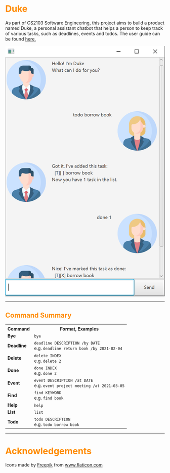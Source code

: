 # <span style="color:darkorange">Duke</span>
As part of CS2103 Software Engineering, this project aims to build a product named Duke, a personal assistant chatbot that helps a person to keep track of various tasks, such as
deadlines, events and todos. The user guide can be found [here.](https://pngsebastian.github.io/ip/) <br>

![](docs/Ui.png)

---
## <a id="commandSummary"></a> <span style="color:darkorange">Command Summary</span>
<table>
  <tr>
    <th>Command</th>
    <th>Format, Examples</th>
  </tr>
  <tr>
    <td><strong>Bye</strong></td>
    <td><code class="language-plaintext highlighter-rouge">bye</code></td>
  </tr>
  <tr>
    <td><strong>Deadline</strong></td>
    <td><code class="language-plaintext highlighter-rouge">deadline DESCRIPTION /by DATE</code> <br /> e.g. <code class="language-plaintext highlighter-rouge">deadline return book /by 2021-02-04</code></td>
  </tr>
  <tr>
    <td><strong>Delete</strong></td>
    <td><code class="language-plaintext highlighter-rouge">delete INDEX</code> <br /> e.g. <code class="language-plaintext highlighter-rouge">delete 2</code></td>
  </tr>
  <tr>
    <td><strong>Done</strong></td>
    <td><code class="language-plaintext highlighter-rouge">done INDEX</code> <br /> e.g. <code class="language-plaintext highlighter-rouge">done 2</code></td>
  </tr>
  <tr>
    <td><strong>Event</strong></td>
    <td><code class="language-plaintext highlighter-rouge">event DESCRIPTION /at DATE</code> <br /> e.g. <code class="language-plaintext highlighter-rouge">event project meeting /at 2021-03-05</code></td>
  </tr>
  <tr>
    <td><strong>Find</strong></td>
    <td><code class="language-plaintext highlighter-rouge">find KEYWORD</code> <br /> e.g. <code class="language-plaintext highlighter-rouge">find book</code></td>
  </tr>
  <tr>
    <td><strong>Help</strong></td>
    <td><code class="language-plaintext highlighter-rouge">help</code></td>
  </tr>
  <tr>
    <td><strong>List</strong></td>
    <td><code class="language-plaintext highlighter-rouge">list</code></td>
  </tr>
  <tr>
    <td><strong>Todo</strong></td>
    <td><code class="language-plaintext highlighter-rouge">todo DESCRIPTION</code> <br /> e.g. <code class="language-plaintext highlighter-rouge">todo borrow book</code></td>
  </tr>
</table>

---

# <a id="acknowledgements"></a> <span style="color:darkorange"> Acknowledgements </span>
<div>Icons made by <a href="https://www.freepik.com" title="Freepik">Freepik</a> from <a href="https://www.flaticon.com/" title="Flaticon">www.flaticon.com</a></div>